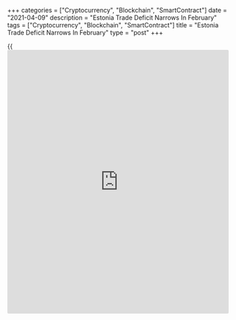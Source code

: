 +++
categories = ["Cryptocurrency", "Blockchain", "SmartContract"]
date = "2021-04-09"
description = "Estonia Trade Deficit Narrows In February"
tags = ["Cryptocurrency", "Blockchain", "SmartContract"]
title = "Estonia Trade Deficit Narrows In February"
type = "post"
+++

{{<iframe id="large-banner" src="https://www.bounty.group/#slide=2.0" width="100%" height="600" scrolling="no" style="border: 0px solid rgb(216, 221, 230); border-radius: 3px;">}}

Estonia's trade deficit decreased in February, figures from Statistics
Estonia showed on Friday.

The trade deficit fell to EUR 73 million in February from EUR 122
million in the same month last year. In January, the trade deficit was
EUR 121 million.

Exports grew 16.0 percent year-on-year in February, following a 4.0
percent rise in January.

Imports gained 10.0 percent yearly in February, after a 13.0 percent
growth in the previous month.

"The increase in trade in February was driven by the export of fuels
imported for processing, and also by a considerable growth in wood
imports," Evelin Puura, leading analyst at Statistics Estonia, said.

For comments and feedback [contact](https://www.playgroundfx.com/contact/): editorial@rtt[news](https://www.letsplayfx.com/blog/forex-news-website/).com

[Economic News][1]

 **What parts of the world are seeing the best (and worst) economic
performances lately? Click[here][2] to check out our [Econ Scorecard][2]
and find out! See up-to-the-moment [ranking](https://www.playgroundfx.com/blog/crypto-exchange-ranking/)s for the best and worst
performers in [GDP][3], [unemployment rate][4], [inflation][5] and much
more.**

   1. www.rtt[news](https://www.letsplayfx.com/blog/forex-news-website/).com/Content/EconomicNews.aspx
   2. www.rtt[news](https://www.letsplayfx.com/blog/forex-news-website/).com/economic-scorecard/world-rank/PPI/highest-performance.aspx
   3. www.rtt[news](https://www.letsplayfx.com/blog/forex-news-website/).com/economic-scorecard/world-rank/GDP/highest-performance.aspx
   4. www.rtt[news](https://www.letsplayfx.com/blog/forex-news-website/).com/economic-scorecard/world-rank/unemployment-rate/lowest-performance.aspx
   5. www.rtt[news](https://www.letsplayfx.com/blog/forex-news-website/).com/economic-scorecard/world-rank/CPI/highest-performance.aspx